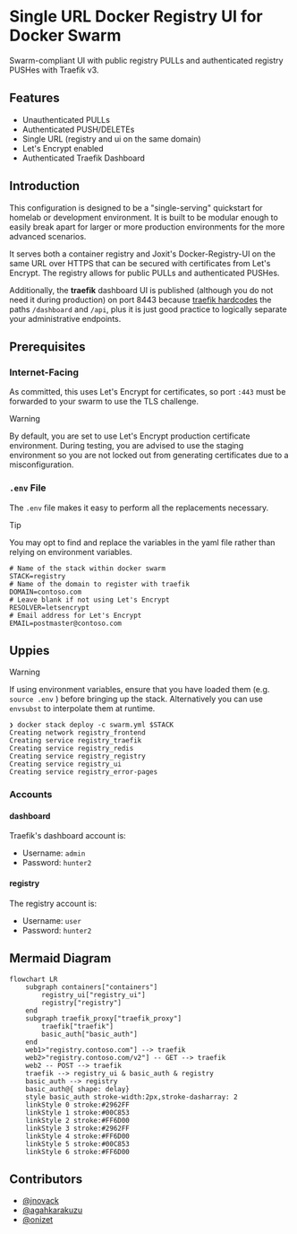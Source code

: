# Single URL Docker Registry UI for Docker Swarm

Swarm-compliant UI with public registry PULLs and authenticated registry PUSHes with Traefik v3.

## Features

* Unauthenticated PULLs
* Authenticated PUSH/DELETEs
* Single URL (registry and ui on the same domain)
* Let's Encrypt enabled
* Authenticated Traefik Dashboard

## Introduction

This configuration is designed to be a "single-serving" quickstart for homelab or development environment.
It is built to be modular enough to easily break apart for larger or more production environments for the
more advanced scenarios.

It serves both a container registry and Joxit's Docker-Registry-UI on the same URL over HTTPS that can be
secured with certificates from Let's Encrypt.  The registry allows for public PULLs and authenticated PUSHes.

Additionally, the **traefik** dashboard UI is published (although you do not need it during production) on
port 8443 because [traefik hardcodes](https://doc.traefik.io/traefik/operations/api/#dashboard) the paths
`/dashboard` and `/api`, plus it is just good practice to logically separate your administrative endpoints.

## Prerequisites

### Internet-Facing

As committed, this uses Let's Encrypt for certificates, so port `:443` must be forwarded to your swarm to
use the TLS challenge.

> [!WARNING]
> By default, you are set to use Let's Encrypt production certificate environment.  During testing, you are
advised to use the staging environment so you are not locked out from generating certificates due to a
misconfiguration.

### `.env` File

The `.env` file makes it easy to perform all the replacements necessary.

> [!TIP]
> You may opt to find and replace the variables in the yaml file rather than relying on environment variables.

```shell
# Name of the stack within docker swarm
STACK=registry
# Name of the domain to register with traefik
DOMAIN=contoso.com
# Leave blank if not using Let's Encrypt
RESOLVER=letsencrypt
# Email address for Let's Encrypt
EMAIL=postmaster@contoso.com
```

## Uppies

> [!WARNING]
> If using environment variables, ensure that you have loaded them
> (e.g. `source .env` ) before bringing up the stack.  Alternatively
> you can use `envsubst` to interpolate them at runtime.

```shell
❯ docker stack deploy -c swarm.yml $STACK
Creating network registry_frontend
Creating service registry_traefik
Creating service registry_redis
Creating service registry_registry
Creating service registry_ui
Creating service registry_error-pages
```

### Accounts

#### dashboard

Traefik's dashboard account is:

* Username: `admin`
* Password: `hunter2`

#### registry

The registry account is:

* Username: `user`
* Password: `hunter2`

## Mermaid Diagram

```mermaid
flowchart LR
    subgraph containers["containers"]
        registry_ui["registry_ui"]
        registry["registry"]
    end
    subgraph traefik_proxy["traefik_proxy"]
        traefik["traefik"]
        basic_auth["basic_auth"]
    end
    web1>"registry.contoso.com"] --> traefik
    web2>"registry.contoso.com/v2"] -- GET --> traefik
    web2 -- POST --> traefik
    traefik --> registry_ui & basic_auth & registry
    basic_auth --> registry
    basic_auth@{ shape: delay}
    style basic_auth stroke-width:2px,stroke-dasharray: 2
    linkStyle 0 stroke:#2962FF
    linkStyle 1 stroke:#00C853
    linkStyle 2 stroke:#FF6D00
    linkStyle 3 stroke:#2962FF
    linkStyle 4 stroke:#FF6D00
    linkStyle 5 stroke:#00C853
    linkStyle 6 stroke:#FF6D00

```

## Contributors

* [@jnovack](https://github.com/jnovack)
* [@agahkarakuzu](https://github.com/agahkarakuzu)
* [@onizet](https://github.com/onizet)
